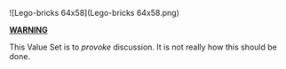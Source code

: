 ![Lego-bricks 64x58](Lego-bricks 64x58.png)

<span style="color=red"><u>**WARNING**</u></span>

This Value Set is to *provoke* discussion.  It is not really how this should be done.